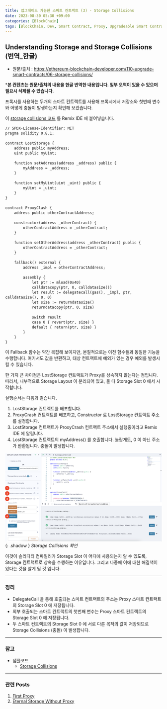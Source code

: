 ```yaml
---
title: 업그레이드 가능한 스마트 컨트랙트 (3) - Storage Collisions
date: 2023-08-30 05:30 +09:00
categories: [BlockChain]
tags: [BlockChain, Dev, Smart Contract, Proxy, Upgradeable Smart Contract, Solidity, 번역]
---
```


## Understanding Storage and Storage Collisions (번역_한글)
- 원문/출처 : https://ethereum-blockchain-developer.com/110-upgrade-smart-contracts/06-storage-collisions/

***본 컨텐츠는 원문/출처의 내용을 한글 번역한 내용입니다. 일부 오역이 있을 수 있으며 필요시 삭제될 수 있습니다.**

프록시를 사용하는 두개의 스마트 컨트랙트를 사용해 프록시에서 저장소와 첫번째 변수와 어떻게 충돌이 발생하는지 확인해 보겠습니다. 

이 [storage collisions 코드](https://github.com/KeiTechNote/blog/tree/main/codes/4_storage_collisions.sol) 를 Remix IDE 에 붙여넣습니다. 

```
// SPDX-License-Identifier: MIT
pragma solidity 0.8.1;

contract LostStorage {
    address public myAddress;
    uint public myUint;

    function setAddress(address _address) public {
        myAddress = _address;
    }

    function setMyUint(uint _uint) public {
        myUint = _uint;
    }
}

contract ProxyClash {
    address public otherContractAddress;

    constructor(address _otherContract) {
        otherContractAddress = _otherContract;
    }

    function setOtherAddress(address _otherContract) public {
        otherContractAddress = _otherContract;
    }

    fallback() external {
        address _impl = otherContractAddress;

        assembly {
            let ptr := mload(0x40)
            calldatacopy(ptr, 0, calldatasize())
            let result := delegatecall(gas(), _impl, ptr, calldatasize(), 0, 0)
            let size := returndatasize()
            returndatacopy(ptr, 0, size)

            switch result
            case 0 { revert(ptr, size) }
            default { return(ptr, size) }
        }
    }
}
```

이 Fallback 함수는 약간 복잡해 보이지만, 본질적으로는 이전 함수들과 동일한 기능을 수행합니다. 여기서도 값을 반환하고, 대상 컨트랙트에 예외가 있는 경우 예외를 발생시킬 수 있습니다. 

한 가지 큰 차이점은 LostStorage 컨트랙트가 Proxy를 상속하지 않는다는 점입니다. 따라서, 내부적으로 Storage Layout 이 분리되어 있고, 둘 다 Storage Slot 0 에서 시작합니다. 

실행순서는 다음과 같습니다. 

1. LostStorage 컨트랙트를 배포합니다. 
2. ProxyCrash 컨트랙트를 배포하고, Constructor 로 LostStorage 컨트랙트 주소를 설정합니다.
3. LostStorage 컨트랙트가 ProxyCrash 컨트랙트 주소에서 실행중이라고 Remix IDE 에 알립니다. 
4. LostStorage 컨트랙트의 myAddress() 를 호출합니다. 놀랍게도, 0 이 아닌 주소가 반환됩니다. 충돌이 발생합니다. 

![remix_ide_1](/assets/images/4_storage_collisions_1.png){: .shadow }
_Storage Collisions 확인_

이것이 솔리디티 컴파일러가 Storage Slot 이 어디에 사용되는지 알 수 있도록, Storage 컨트랙트로 상속을 수행하는 이유입니다. 그리고 나중에 이에 대한 해결책이 있다는 것을 알게 될 것 입니다. 

---
### 정리
* DelegateCall 을 통해 호출되는 스마트 컨트랙트의 주소는 Proxy 스마트 컨트랙트의 Storage Slot 0 에 저장됩니다. 
* 외부 호출되는 스마트 컨트랙트의 첫번째 변수는 Proxy 스마트 컨트랙트의 Storage Slot 0 에 저장됩니다. 
* 두 스마트 컨트랙트의 Storage Slot 0 에 서로 다른 목적의 값이 저장되므로 Storage Collisions (충돌) 이 발생합니다. 


---
### 참고
* 샘플코드
    - [Storage Collisions](https://github.com/KeiTechNote/blog/tree/main/codes/4_storage_collisions.sol)

---
### 관련 Posts
1. [First Proxy](/_posts/2023-08-28-first-proxy.md) 
2. [Eternal Storage Without Proxy](/_posts/2023-08-29-eternal-storage-without-proxy.md)